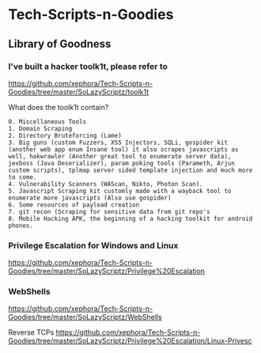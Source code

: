 # Tech-Scripts-n-Goodies

## Library of Goodness

### I've built a hacker toolk1t, please refer to
https://github.com/xephora/Tech-Scripts-n-Goodies/tree/master/SoLazyScriptz/toolk1t

What does the toolk1t contain?
```
0. Miscellaneous Tools
1. Domain Scraping
2. Directory Bruteforcing (Lame)
3. Big guns (custom Fuzzers, XSS Injectors, SQLi, gospider kit (another web app enum Insane tool) it also scrapes javascripts as well, hakwrawler (Another great tool to enumerate server data), jexboss (Java Deserializer), param poking tools (Parameth, Arjun custom scripts), tplmap server sided template injection and much more to come.
4. Vulnerability Scanners (WAScan, Nikto, Photon Scan).
5. Javascript Scraping kit customly made with a wayback tool to enumerate more javascripts (Also use gospider)
6. Some resources of payload creation
7. git recon (Scraping for sensitive data from git repo's
8. Mobile Hacking APK, the beginning of a hacking toolkit for android phones.
```

### Privilege Escalation for Windows and Linux
https://github.com/xephora/Tech-Scripts-n-Goodies/tree/master/SoLazyScriptz/Privilege%20Escalation


### WebShells
https://github.com/xephora/Tech-Scripts-n-Goodies/tree/master/SoLazyScriptz/WebShells

Reverse TCPs
https://github.com/xephora/Tech-Scripts-n-Goodies/tree/master/SoLazyScriptz/Privilege%20Escalation/Linux-Privesc

